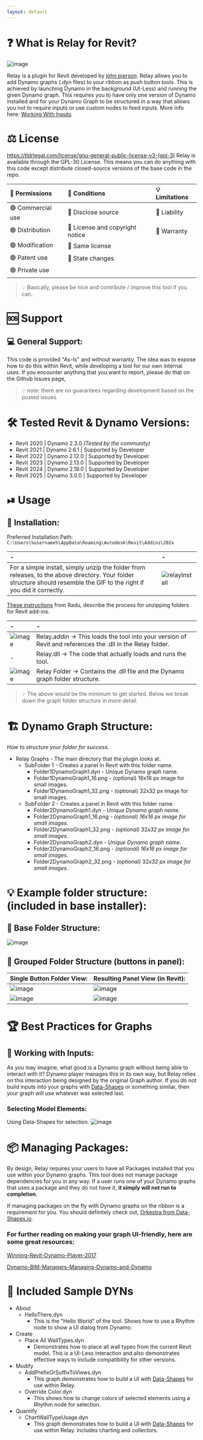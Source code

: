 ```yaml
---
layout: default
---
```

# ❓ What is Relay for Revit?

![image](https://github.com/user-attachments/assets/6782c5e9-8cf2-4cc1-8daf-a120c97688c2)

Relay is a plugin for Revit developed by [john pierson](johntpierson.com). Relay allows you to add Dynamo graphs (.dyn files) to your ribbon as push button tools.
This is achieved by launching Dynamo in the background (UI-Less) and running the given Dynamo graph. This requires you to have only one version of Dynamo installed and for your Dynamo Graph to be structured in a way that allows you not to require inputs or use custom nodes to feed inputs. More info here: [Working With Inputs](#-working-with-inputs)

# ⚖ License
https://tldrlegal.com/license/gnu-general-public-license-v3-(gpl-3)
Relay is available through the GPL-30 License. This means you can do anything with this code except distribute closed-source versions of the base code in the repo.

| 🙌 **Permissions**        | 📖 **Conditions**          | 💡 **Limitations** |
|:-------------|:------------------|:------|
| 🟢 Commercial use           | 🔵 Disclose source | 🔴 Liability  |
| 🟢 Distribution | 🔵 License and copyright notice   | 🔴 Warranty  |
| 🟢 Modification           | 🔵 Same license      |    |
| 🟢 Patent use           | 🔵 State changes |   |
| 🟢 Private use |  |  |

>💡 Basically, please be nice and contribute / improve this tool if you can.

# 🆘 Support
## 💻 General Support:
This code is provided "As-Is" and without warranty. The idea was to expose how to do this within Revit, while developing a tool for our own internal uses. If you encounter anything that you want to report, please do that on the Github Issues page, 

> 💡 note: there are no guarantees regarding development based on the posted issues

# 🛠 Tested Revit & Dynamo Versions:
- Revit 2020 | Dynamo 2.3.0 *(Tested by the community)*
- Revit 2021 | Dynamo 2.6.1   | Supported by Developer
- Revit 2022 | Dynamo 2.12.0 | Supported by Developer
- Revit 2023 | Dynamo 2.13.0 | Supported by Developer
- Revit 2024 | Dynamo 2.19.0 | Supported by Developer
- Revit 2025 | Dynamo 3.0.0   | Supported by Developer

# ⏯ Usage
## 🔧 Installation:

Preferred Installation Path: ```C:\Users\%username%\AppData\Roaming\Autodesk\Revit\Addins\202x```

| -        | -          |
|:-------------|:------------------|
| For a simple install, simply unzip the folder from releases, to the above directory. Your folder structure should resemble the GIF to the right if you did it correctly.           | ![relayInstall](https://github.com/user-attachments/assets/29fc3e9a-f910-4dff-8e98-089fc9a7f9bc) |



[These instructions](https://github.com/radumg/DynaWeb#alternative-installation-methods) from Radu, describe the process for unzipping folders for Revit add-ins.

| -        | -          |
|:-------------|:------------------|
| ![image](https://github.com/user-attachments/assets/66ce17d9-a548-40ff-91b6-dd9742b52e30) | Relay.addin → This loads the tool into your version of Revit and references the .dll in the Relay folder. |
| - | Relay.dll → The code that actually loads and runs the tool.   |
| ![image](https://github.com/user-attachments/assets/b1756ad8-1f29-4ce5-9958-9a652daaae99) | Relay Folder → Contains the .dll file and the Dynamo graph folder structure.      |

> 💡 The above would be the minimum to get started. Below we break down the graph folder structure in more detail.

# 🏗 Dynamo Graph Structure:
_How to structure your folder for success._

- Relay Graphs - The main directory that the plugin looks at.
  - SubFolder 1 - Creates a panel in Revit with this folder name.
    - Folder1DynamoGraph1.dyn - Unique Dynamo graph name.
    -  Folder1DynamoGraph1_16.png - (optional) 16x16 px image for small images.
    - Folder1DynamoGraph1_32.png - (optional) 32x32 px image for small images.
  - SubFolder 2 - Creates a panel in Revit with this folder name.
    - Folder2DynamoGraph1.dyn - *Unique Dynamo graph name.*
    - Folder2DynamoGraph1_16.png - *(optional)* *16x16 px image for small images.*
    - Folder2DynamoGraph1_32.png - *(optional)* 32*x32 px image for small images.*
    - Folder2DynamoGraph2.dyn - *Unique Dynamo graph name.*
    - Folder2DynamoGraph2_16.png - *(optional)* *16x16 px image for small images.*
    - Folder2DynamoGraph2_32.png - *(optional)* 32*x32 px image for small images.*

# 💡 Example folder structure: (included in base installer):
## 📁 Base Folder Structure:
![image](https://github.com/user-attachments/assets/3bd41fb3-43bf-4538-a53d-f44b946b10f1)

## 📂 Grouped Folder Structure (buttons in panel):

| Single Button Folder View:        | Resulting Panel View (in Revit):          |
|:-------------|:------------------|
| ![image](https://github.com/user-attachments/assets/ce1a9188-71c1-4248-9550-2c8a75496ba2) | ![image](https://github.com/user-attachments/assets/d9b24626-36bd-419d-a599-8a3d2a216289) |
| ![image](https://github.com/user-attachments/assets/d32772e7-a7c0-44a9-9d1c-36afd77a538e) | ![image](https://github.com/user-attachments/assets/696afbeb-51e5-41fc-82c3-70c2f6ec533b) |


# 🏆 Best Practices for Graphs
## 🔌 Working with Inputs:
As you may imagine, what good is a Dynamo graph without being able to interact with it? Dynamo player manages this in its own way, but Relay relies on this interaction being designed by the original Graph author. If you do not build inputs into your graphs with [Data-Shapes](https://data-shapes.io/) or something similar, then your graph will use whatever was selected last.

### Selecting Model Elements:
Using Data-Shapes for selection.
![image](https://github.com/user-attachments/assets/5a49c8f0-5974-4dd2-8e82-ba3f15754320)

# 📦 Managing Packages:
By design, Relay requires your users to have all Packages installed that you use within your Dynamo graphs. This tool does not manage package dependencies for you in any way. If a user runs one of your Dynamo graphs that uses a package and they do not have it, **it simply will not run to completion**.

If managing packages on the fly with Dynamo graphs on the ribbon is a requirement for you. You should definitely check out, [Orkestra from Data-Shapes.io](https://www.orkestra.online/).

### For further reading on making your graph UI-friendly, here are some great resources:

[Winning-Revit-Dynamo-Player-2017](https://www.autodesk.com/autodesk-university/class/Winning-Revit-Dynamo-Player-2017)

[Dynamo-BIM-Managers-Managing-Dynamo-and-Dynamo](https://www.autodesk.com/autodesk-university/class/Dynamo-BIM-Managers-Managing-Dynamo-and-Dynamo-Managing-Part-1-4-2019)

# 💽 Included Sample DYNs
- About
    - HelloThere.dyn
        - This is the "Hello World" of the tool. Shows how to use a Rhythm node to show a UI dialog from Dynamo.
- Create
    - Place All WallTypes.dyn
        - Demonstrates how to place all wall types from the current Revit model. This is a UI-Less interaction and also demonstrates effective ways to include compatibility for other versions.
- Modify
    - AddPrefixOrSuffixToViews.dyn
        - This graph demonstrates how to build a UI with [Data-Shapes](https://data-shapes.io/) for use within Relay.
    - Override Color.dyn
        - This shows how to change colors of selected elements using a Rhythm node for selection.
- Quantify
    - ChartWallTypeUsage.dyn
        - This graph demonstrates how to build a UI with [Data-Shapes](https://data-shapes.io/) for use within Relay. includes charting and collectors.

